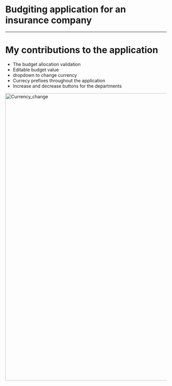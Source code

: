 # Budgiting application for an insurance company 
-------------------------------------------------

# My contributions to the application
* The budget allocation validation
* Editable budget value
* dropdown to change currency
* Currecy prefixes throughout the application
* Increase and decrease buttons for the departments

<img width="898" alt="Currency_change" src="https://github.com/ninetailedcoder/ejtos-react_budget_app/assets/108363860/0a163bb7-ca31-424a-b176-073df8798b41">
